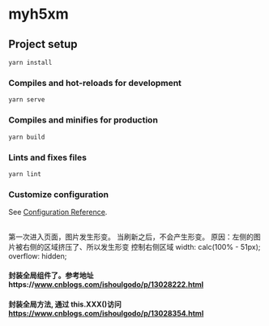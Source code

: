 # myh5xm

## Project setup

```
yarn install
```

### Compiles and hot-reloads for development

```
yarn serve
```

### Compiles and minifies for production

```
yarn build
```

### Lints and fixes files

```
yarn lint
```

### Customize configuration

See [Configuration Reference](https://cli.vuejs.org/config/).

##

第一次进入页面，图片发生形变。
当刷新之后，不会产生形变。
原因：左侧的图片被右侧的区域挤压了、所以发生形变
控制右侧区域
width: calc(100% - 51px);
overflow: hidden;

#### 封装全局组件了。参考地址https://www.cnblogs.com/ishoulgodo/p/13028222.html

#### 封装全局方法, 通过 this.XXX()访问 https://www.cnblogs.com/ishoulgodo/p/13028354.html
